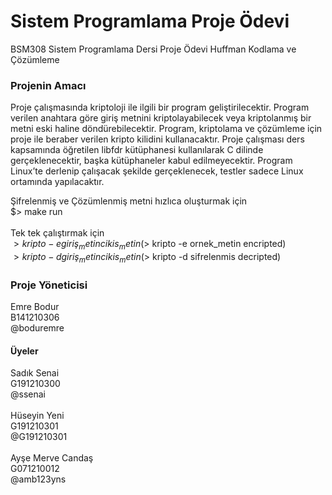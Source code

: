# Sistem Programlama Proje Ödevi
BSM308 Sistem Programlama Dersi Proje Ödevi Huffman Kodlama ve Çözümleme

### Projenin Amacı
Proje çalışmasında kriptoloji ile ilgili bir program geliştirilecektir. Program verilen anahtara göre giriş metnini kriptolayabilecek veya kriptolanmış bir metni eski haline döndürebilecektir. Program, kriptolama ve çözümleme için proje ile beraber verilen kripto kilidini kullanacaktır. Proje çalışması ders kapsamında öğretilen libfdr kütüphanesi kullanılarak C dilinde gerçeklenecektir, başka kütüphaneler kabul edilmeyecektir. Program Linux’te derlenip çalışacak şekilde gerçeklenecek, testler sadece Linux ortamında yapılacaktır.

Şifrelenmiş ve Çözümlenmiş metni hızlıca oluşturmak için<br />
$> make run<br /><br />
Tek tek çalıştırmak için<br />
$> kripto -e giriş_metin cikis_metin ($> kripto -e ornek_metin encripted)<br />
$> kripto -d giriş_metin cikis_metin ($> kripto -d sifrelenmis decripted)

### Proje Yöneticisi
Emre Bodur<br />B141210306<br />@boduremre<br />
#### Üyeler
Sadık Senai<br />G191210300<br />@ssenai<br /><br />
Hüseyin Yeni<br />G191210301<br />@G191210301<br /><br />
Ayşe Merve Candaş<br />G071210012<br />@amb123yns
